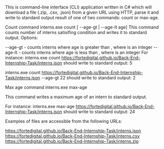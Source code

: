 This is command-line interface (CLI) application written in C# 
which will download a file (.zip, .csv, .json)  from a given URL using HTTP, 
parse it and write to standard output result of one of two commands: count or max-age.

Count command
interns.exe count <url> [ --age-gt | --age-lt age] This command counts number of interns satisifing condition and writes it to standard output. Options:

--age-gt <age> - counts interns where age is greater than <age>, where <age> is an integer
--age-lt <age> - counts interns where age is less than <age>, where <age> is an integer
For instance: interns.exe count https://fortedigital.github.io/Back-End-Internship-Task/interns.json should write to standard output: 5

interns.exe count https://fortedigital.github.io/Back-End-Internship-Task/interns.json --age-gt 22 should write to standard output: 2

Max age command
interns.exe max-age <url>

This command writes a maximum age of an intern to standard output.

For instance: interns.exe max-age https://fortedigital.github.io/Back-End-Internship-Task/interns.json should write to standard output: 24

Examples of files are accessible from the following URLs:

https://fortedigital.github.io/Back-End-Internship-Task/interns.json
https://fortedigital.github.io/Back-End-Internship-Task/interns.csv
https://fortedigital.github.io/Back-End-Internship-Task/interns.zip
